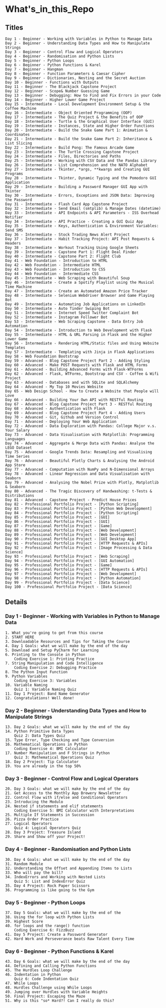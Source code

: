 # What's_in_this_Repo

## Titles

    Day 1 - Beginner - Working with Variables in Python to Manage Data
    Day 2 - Beginner - Understanding Data Types and How to Manipulate Strings
    Day 3 - Beginner - Control Flow and Logical Operators
    Day 4 - Beginner - Randomisation and Python Lists
    Day 5 - Beginner - Python Loops
    Day 6 - Beginner - Python Functions & Karel
    Day 7 - Beginner - Hangman
    Day 8 - Beginner - Function Parameters & Caesar Cipher
    Day 9 - Beginner - Dictionaries, Nesting and the Secret Auction
    Day 10 - Beginner - Functions with Outputs
    Day 11 - Beginner - The Blackjack Capstone Project
    Day 12 - Beginner - Scope& Number Guessing Game
    Day 13 - Beginner - Debugging: How to Find and Fix Errors in your Code
    Day 14 - Beginner - Higher Lower Game Project
    Day 15 - Intermediate - Local Development Environment Setup & the Coffee Machine
    Day 16 - Intermediate - Object Oriented Programming (OOP)
    Day 17 - Intermediate - The Quiz Project & the Benefits of OOP
    Day 18 - Intermediate - Turtle & the Graphical User Interface (GUI)
    Day 19 - Intermediate - Instances, State and Higher Order Functions
    Day 20 - Intermediate - Build the Snake Game Part 1: Animation & Coordinates
    Day 21 - Intermediate - Build the Snake Game Part 2: Inheritance & List Slicing
    Day 22 - Intermediate - Build Pong: The Famous Arcade Game
    Day 23 - Intermediate - The Turtle Crossing Capstone Project
    Day 24 - Intermediate - Files, Directories and Paths
    Day 25 - Intermediate - Working with CSV Data and the Pandas Library
    Day 26 - Intermediate - List Comprehension and the NATO Alphabet
    Day 27 - Intermediate - Tkinter, *args, **kwargs and Creating GUI Programs
    Day 28 - Intermediate - Tkinter, Dynamic Typing and the Pomodoro GUI Application
    Day 29 - Intermediate - Building a Password Manager GUI App with Tkinter
    Day 30 - Intermediate - Errors, Exceptions and JSON Data: Improving the Password
    Day 31 - Intermediate - Flash Card App Capstone Project
    Day 32 - Intermediate - Send Email (smtplib) & Manage Dates (datetime)
    Day 33 - Intermediate - API Endpoints & API Parameters - ISS Overhead Notifier
    Day 34 - Intermediate - API Practice - Creating a GUI Quiz App
    Day 35 - Intermediate - Keys, Authentication & Environment Variables: Send SMS
    Day 36 - Intermediate - Stock Trading News Alert Project
    Day 37 - Intermediate - Habit Tracking Project: API Post Requests & Headers
    Day 38 - Intermediate - Workout Tracking Using Google Sheets
    Day 39 - Intermediate - Capstone Part 1: Flight Deal Finder
    Day 40 - Intermediate - Capstone Part 2: Flight Club
    Day 41 - Web Foundation - Introduction to HTML
    Day 42 - Web Foundation - Intermediate HTML
    Day 43 - Web Foundation - Introduction to CSS
    Day 44 - Web Foundation - Intermediate CSS
    Day 45 - Intermediate - Web Scraping with Beautiful Soup
    Day 46 - Intermediate - Create a Spotify Playlist using the Musical Time Machine
    Day 47 - Intermediate - Create an Automated Amazon Price Tracker
    Day 48 - Intermediate - Selenium Webdriver Browser and Game Playing Bot
    Day 49 - Intermediate - Automating Job Applications on LinkedIn
    Day 50 - Intermediate - Auto Tinder Swiping Bot
    Day 51 - Intermediate - Internet Speed Twitter Complaint Bot
    Day 52 - Intermediate - Instagram Follower Bot
    Day 53 - Intermediate - Web Scraping Capstone - Data Entry Job Automation
    Day 54 - Intermediate - Introduction to Web Development with Flask
    Day 55 - Intermediate - HTML & URL Parsing in Flask and the Higher Lower Game
    Day 56 - Intermediate - Rendering HTML/Static files and Using Website Templates
    Day 57 - Intermediate - Templating with Jinja in Flask Applications
    Day 58 - Web Foundation Bootstrap
    Day 59 - Advanced - Blog Capstone Project Part 2 - Adding Styling
    Day 60 - Advanced - Make POST Requests with Flask and HTML Forms
    Day 61 - Advanced - Building Advanced Forms with Flask-WTForms
    Day 62 - Advanced - Flask, WTForms, Bootstrap and CSV - Coffee & Wifi Project
    Day 63 - Advanced - Databases and with SQLite and SQLAlchemy
    Day 64 - Advanced - My Top 10 Movies Website
    Day 65 - Web Design School - How to Create a Website that People will Love
    Day 66 - Advanced - Building Your Own API with RESTful Routing
    Day 67 - Advanced - Blog Capstone Project Part 3 - RESTful Routing
    Day 68 - Advanced - Authentication with Flask
    Day 69 - Advanced - Blog Capstone Project Part 4 - Adding Users
    Day 70 - Advanced - Git, Github and Version Control
    Day 71 - Advanced - Deploying Your Web Application
    Day 72 - Advanced - Data Exploration with Pandas: College Major v.s. Your Salary
    Day 73 - Advanced - Data Visualisation with Matplotlib: Programming Languages
    Day 74 - Advanced - Aggregate & Merge Data with Pandas: Analyse the LEGO Dataset
    Day 75 - Advanced - Google Trends Data: Resampling and Visualising Time Series
    Day 76 - Advanced - Beautiful Plotly Charts & Analysing the Android App Store
    Day 77 - Advanced - Computation with NumPy and N-Dimensional Arrays
    Day 78 - Advanced - Linear Regression and Data Visualisation with Seaborn
    Day 79 - Advanced - Analysing the Nobel Prize with Plotly, Matplotlib & Seaborn
    Day 80 - Advanced - The Tragic Discovery of Handwashing: t-Tests & Distributions
    Day 81 - Advanced - Capstone Project - Predict House Prices
    Day 82 - Professional Portfolio Project - [Python Scripting]
    Day 83 - Professional Portfolio Project - [Python Web Development]
    Day 84 - Professional Portfolio Project - [Python Scripting]
    Day 85 - Professional Portfolio Project - [GUI]
    Day 86 - Professional Portfolio Project - [GUI]
    Day 87 - Professional Portfolio Project - [Game]
    Day 88 - Professional Portfolio Project - [Web Development]
    Day 89 - Professional Portfolio Project - [Web Development]
    Day 90 - Professional Portfolio Project - [GUI Desktop App]
    Day 91 - Professional Portfolio Project - [HTTP Requests & APIs]
    Day 92 - Professional Portfolio Project - [Image Processing & Data Science]
    Day 93 - Professional Portfolio Project - [Web Scraping]
    Day 94 - Professional Portfolio Project - [GUI Automation]
    Day 95 - Professional Portfolio Project - [Game]
    Day 96 - Professional Portfolio Project - [HTTP Requests & APIs]
    Day 97 - Professional Portfolio Project - [Web Development]
    Day 98 - Professional Portfolio Project - [Python Automation]
    Day 99 - Professional Portfolio Project - [Data Science]
    Day 100 - Professional Portfolio Project - [Data Science]

## Details

### Day 1 - Beginner - Working with Variables in Python to Manage Data

    1. What you're going to get from this course
    2. START HERE
    3. Downloadable Resources and Tips for Taking the Course
    4. Day 1 Goals: what we will make by the end of the day
    5. Download and Setup PyCharm for Learning
    6. Printing to the Console in Python
        Coding Exercise 1: Printing Practice
    7. String Manipulation and Code Intelligence
        Coding Exercise 2: Debugging Practice
    8. The Python Input Function
    9. Python Variables
        Coding Exercise 3: Variables
    10. Variable Naming
        Quiz 1: Variable Naming Quiz
    11. Day 1 Project: Band Name Generator
    12. Congratulations! Well done!

### Day 2 - Beginner - Understanding Data Types and How to Manipulate Strings

    13. Day 2 Goals: what we will make by the end of the day
    14. Python Primitive Data Types
        Quiz 2: Data Types Quiz
    15. Type Error, Type Checking and Type Conversion
    16. Mathematical Operations in Python
        Coding Exercise 4: BMI Calculator
    17. Number Manipulation and F Strings in Python
        Quiz 3: Mathematical Operations Quiz
    18. Day 2 Project: Tip Calculator
    19. You are already in the top 50%

### Day 3 - Beginner - Control Flow and Logical Operators

    20. Day 3 Goals: what we will make by the end of the day
    21. Get Access to the Monthly App Brewery Newsletter
    22. Control Flow with if/else and Conditional Operators
    23. Introducing the Modulo
    24. Nested if statements and elif statements
        Coding Exercise 5: BMI Calculator with Interpretations
    25. Multiple If Statements in Succession
    26. Pizza Order Practice
    27. Logical Operators
        Quiz 4: Logical Operators Quiz
    28. Day 3 Project: Treasure Island
    29. Share and Show off your Project!

### Day 4 - Beginner - Randomisation and Python Lists

    30. Day 4 Goals: what we will make by the end of the day
    31. Random Module
    32. Understanding the Offset and Appending Items to Lists
    33. Who will pay the bill?
    34. IndexErrors and Working with Nested Lists
        Quiz 5: List and IndexError Quiz
    35. Day 4 Project: Rock Paper Scissors
    36. Programming is like going to the Gym

### Day 5 - Beginner - Python Loops

    37. Day 5 Goals: what we will make by the end of the
    38. Using the for loop with Python Lists
    39. Highest Score
    40. for loops and the range() function
        Coding Exercise 6: FizzBuzz
    41. Day 5 Project: Create a Password Generator
    42. Hard Work and Perseverance beats Raw Talent Every Time

### Day 6 - Beginner - Python Functions & Karel

    43. Day 6 Goals: what we will make by the end of the day
    44. Defining and Calling Python Functions
    45. The Hurdles Loop Challenge
    46. Indentation in Python
        Quiz 6: Code Indentation Quiz
    47. While Loops
    48. Hurdles Challenge using While Loops
    49. Jumping over Hurdles with Variable Heights
    50. Final Project: Escaping the Maze
    51. Why is this "so* Hard?! Can I really do this?
